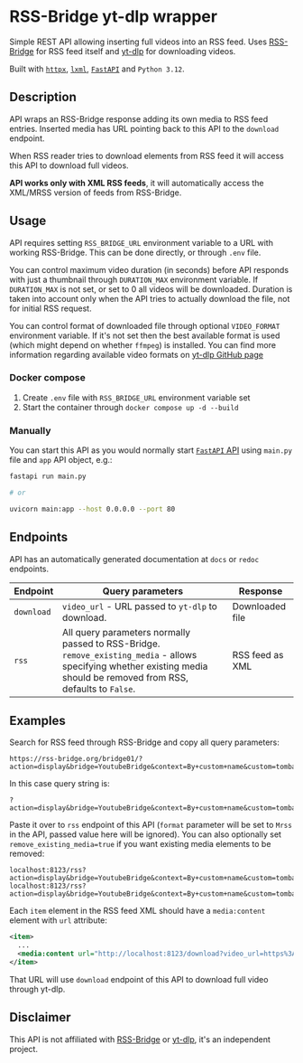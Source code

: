 # RSS-Bridge yt-dlp wrapper

Simple REST API allowing inserting full videos into an RSS feed.
Uses [RSS-Bridge](https://github.com/RSS-Bridge/rss-bridge) for RSS feed itself and [yt-dlp](https://github.com/yt-dlp/yt-dlp) for downloading videos.

Built with [`httpx`](https://www.python-httpx.org/), [`lxml`](https://lxml.de/), [`FastAPI`](https://fastapi.tiangolo.com/) and `Python 3.12`.



## Description

API wraps an RSS-Bridge response adding its own media to RSS feed entries.
Inserted media has URL pointing back to this API to the `download` endpoint.

When RSS reader tries to download elements from RSS feed it will access this API to download full videos.

**API works only with XML RSS feeds**, it will automatically access the XML/MRSS version of feeds from RSS-Bridge.


## Usage

API requires setting `RSS_BRIDGE_URL` environment variable to a URL with working RSS-Bridge.
This can be done directly, or through `.env` file.

You can control maximum video duration (in seconds) before API responds with just a thumbnail through `DURATION_MAX` environment variable.
If `DURATION_MAX` is not set, or set to 0 all videos will be downloaded.
Duration is taken into account only when the API tries to actually download the file, not for initial RSS request.

You can control format of downloaded file through optional `VIDEO_FORMAT` environment variable.
If it's not set then the best available format is used (which might depend on whether `ffmpeg`) is installed.
You can find more information regarding available video formats on [yt-dlp GitHub page](https://github.com/yt-dlp/yt-dlp?tab=readme-ov-file#format-selection)


### Docker compose

1. Create `.env` file with `RSS_BRIDGE_URL` environment variable set
2. Start the container through `docker compose up -d --build`

### Manually

You can start this API as you would normally start [`FastAPI` API](https://fastapi.tiangolo.com/deployment/manually/) using `main.py` file and `app` API object, e.g.:
```bash
fastapi run main.py

# or

uvicorn main:app --host 0.0.0.0 --port 80
```



## Endpoints

API has an automatically generated documentation at `docs` or `redoc` endpoints.

| Endpoint   | Query parameters                                                                                                                                                            | Response        |
|------------|-----------------------------------------------------------------------------------------------------------------------------------------------------------------------------|-----------------|
| `download` | `video_url` - URL passed to `yt-dlp` to download.                                                                                                                           | Downloaded file |
| `rss`      | All query parameters normally passed to RSS-Bridge.<br/>`remove_existing_media` - allows specifying whether existing media should be removed from RSS, defaults to `False`. | RSS feed as XML |



## Examples

Search for RSS feed through RSS-Bridge and copy all query parameters:
```
https://rss-bridge.org/bridge01/?action=display&bridge=YoutubeBridge&context=By+custom+name&custom=tombates&duration_min=&duration_max=&format=Mrss
```

In this case query string is:
```
?action=display&bridge=YoutubeBridge&context=By+custom+name&custom=tombates&duration_min=&duration_max=&format=Mrss
```

Paste it over to `rss` endpoint of this API
(`format` parameter will be set to `Mrss` in the API, passed value here will be ignored).
You can also optionally set `remove_existing_media=true` if you want existing media elements to be removed:
```
localhost:8123/rss?action=display&bridge=YoutubeBridge&context=By+custom+name&custom=tombates&duration_min=&duration_max=&format=Mrss
localhost:8123/rss?action=display&bridge=YoutubeBridge&context=By+custom+name&custom=tombates&duration_min=&duration_max=&format=Mrss&remove_existing_media=true
```

Each `item` element in the RSS feed XML should have a `media:content` element with `url` attribute:
```xml
<item>
  ...
  <media:content url="http://localhost:8123/download?video_url=https%3A%2F%2Fwww.youtube.com%2Fwatch%3Fv%3DPc0uWhgLJ6Y"/>
</item>
```

That URL will use `download` endpoint of this API to download full video through yt-dlp.



## Disclaimer

This API is not affiliated with [RSS-Bridge](https://github.com/RSS-Bridge/rss-bridge) or [yt-dlp](https://github.com/yt-dlp/yt-dlp), it's an independent project.

